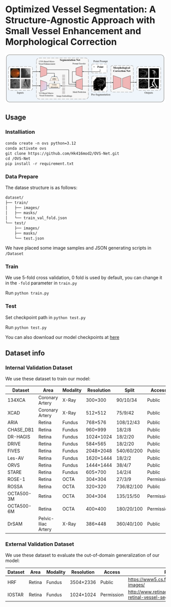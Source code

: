 # Optimized Vessel Segmentation: A Structure-Agnostic Approach with Small Vessel Enhancement and Morphological Correction
![Method](./method.png)

## Usage

### Installiation

```
conda create -n ovs python=3.12
conda activate ovs
git clone https://github.com/Hk416mod2/OVS-Net.git
cd /OVS-Net
pip install -r requirement.txt
```

### Data Prepare

The datase structure is as follows:

```
dataset/
├── train/
│   ├── images/
│   ├── masks/
│   └── train_val_fold.json
└── test/
    ├── images/
    ├── masks/
    └── test.json
```

We have placed some image samples and JSON generating scripts in `/Dataset`

### Train

We use 5-fold cross validation, 0 fold is used by default, you can change it in the `-fold` parameter in `train.py`

Run `python train.py`

### Test

Set checkpoint path in `python test.py`

Run `python test.py`

You can also download our model checkpoints at [here](https://drive.google.com/drive/folders/1Iq_EuKd1soDqz-aFluXi5W4vJUWgB6Tv?usp=drive_link)

## Dataset info

### Internal Validation Dataset

We use these dataset to train our model:

| Dataset            | Area                | Modality | Resolution | Split   | Access  | Related Link   |
|--------------------|---------------------|----------|------------|---------|---------|---------------------------------------------------|
| 134XCA        | Coronary Artery     | X-Ray    | 300×300    | 90/10/34  | Public |  http://personal.cimat.mx:8181/~ivan.cruz/DB_Angiograms.html|
| XCAD         | Coronary Artery     | X-Ray    | 512×512    | 75/9/42   | Public |  https://github.com/AISIGSJTU/SSVS|
| ARIA          | Retina              | Fundus   | 768×576    | 108/12/43  | Public | https://sourceforge.net/projects/aria-vessels/|
| CHASE_DB1    | Retina              | Fundus   | 960×999    | 18/2/8    | Public | https://blogs.kingston.ac.uk/retinal/chasedb1/|
| DR-HAGIS      | Retina              | Fundus   | 1024×1024  | 18/2/20   | Public | https://personalpages.manchester.ac.uk/staff/niall.p.mcloughlin/|
| DRIVE         | Retina              | Fundus   | 584×565    | 18/2/20   | Public | https://drive.grand-challenge.org/|
| FIVES         | Retina              | Fundus   | 2048×2048  | 540/60/200 | Public | https://www5.cs.fau.de/research/data/fundus-images/|
| Les-AV        | Retina              | Fundus   | 1620×1444  | 18/2/2    | Public | https://figshare.com/articles/dataset/LES-AV_dataset/11857698|
| ORVS         | Retina              | Fundus   | 1444×1444  | 38/4/7    | Public | https://github.com/AbdullahSarhan/ICPRVessels|
| STARE        | Retina              | Fundus   | 605×700    | 14/2/4    | Public | https://cecas.clemson.edu/~ahoover/stare/ |
| ROSE-1       | Retina              | OCTA     | 304×304    | 27/3/9    | Permission | https://imed.nimte.ac.cn/dataofrose.html |
| ROSSA        | Retina              | OCTA     | 320×320    | 736/82/100 | Public | https://github.com/nhjydywd/OCTA-FRNet |
| OCTA500-3M   | Retina              | OCTA     | 304×304    | 135/15/50  | Permission | https://ieee-dataport.org/open-access/octa-500 |
| OCTA500-6M   | Retina              | OCTA     | 400×400    | 180/20/100 | Permission | https://ieee-dataport.org/open-access/octa-500 |
| DrSAM        | Pelvic-Iliac Artery | X-Ray    | 386×448    | 360/40/100 | Public | https://drive.google.com/file/d/1TjxEJUD4VC_SAPcqdNVybsKRb_xW-Bze/view |


### External Validation Dataset

We use these dataset to evaluate the out-of-domain generalization of our model:

| Dataset            | Area                | Modality | Resolution | Access | Related Link   |
|--------------------|---------------------|----------|------------|---------|---------------------------------------------------|
| HRF        | Retina              | Fundus   | 3504×2336    | Public |  https://www5.cs.fau.de/research/data/fundus-images/|
| IOSTAR         | Retina              | Fundus    | 1024×1024    | Permission |  http://www.retinacheck.org/download-iostar-retinal-vessel-segmentation-dataset|
